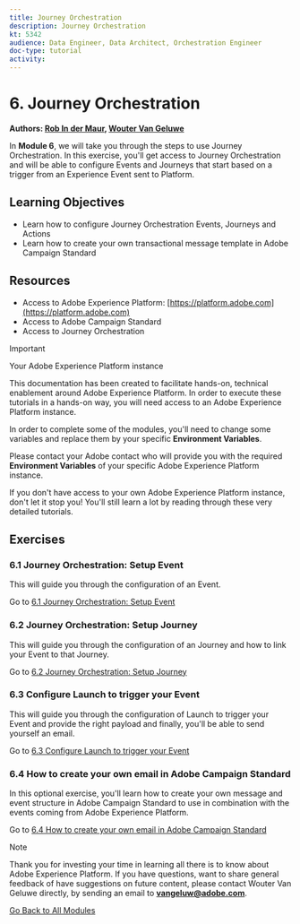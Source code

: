 ```yaml
---
title: Journey Orchestration
description: Journey Orchestration
kt: 5342
audience: Data Engineer, Data Architect, Orchestration Engineer
doc-type: tutorial
activity: 
---
```


# 6. Journey Orchestration

**Authors: [Rob In der Maur](https://www.linkedin.com/in/ridmaur/), [Wouter Van Geluwe](https://www.linkedin.com/in/woutervangeluwe/)**

In **Module 6**, we will take you through the steps to use Journey Orchestration. In this exercise, you'll get access to Journey Orchestration and will be able to configure Events and Journeys that start based on a trigger from an Experience Event sent to Platform.

## Learning Objectives

- Learn how to configure Journey Orchestration Events, Journeys and Actions
- Learn how to create your own transactional message template in Adobe Campaign Standard

## Resources

- Access to Adobe Experience Platform: [https://platform.adobe.com](https://platform.adobe.com)
- Access to Adobe Campaign Standard
- Access to Journey Orchestration

>[!IMPORTANT]
>
>Your Adobe Experience Platform instance
>
>This documentation has been created to facilitate hands-on, technical enablement around Adobe Experience Platform. In order to execute these tutorials in a hands-on way, you will need access to an Adobe Experience Platform instance.
>
>In order to complete some of the modules, you'll need to change some variables and replace them by your specific **Environment Variables**. 
>
>Please contact your Adobe contact who will provide you with the required **Environment Variables** of your specific Adobe Experience Platform instance.
>
>If you don't have access to your own Adobe Experience Platform instance, don't let it stop you! You'll still learn a lot by reading through these very detailed tutorials.

## Exercises

### 6.1 Journey Orchestration: Setup Event

This will guide you through the configuration of an Event.

Go to [6.1 Journey Orchestration: Setup Event](./ex1.md)

### 6.2 Journey Orchestration: Setup Journey

This will guide you through the configuration of an Journey and how to link your Event to that Journey.

Go to [6.2 Journey Orchestration: Setup Journey](./ex2.md)

### 6.3 Configure Launch to trigger your Event

This will guide you through the configuration of Launch to trigger your Event and provide the right payload and finally, you'll be able to send yourself an email.

Go to [6.3 Configure Launch to trigger your Event](./ex3.md)

### 6.4 How to create your own email in Adobe Campaign Standard

In this optional exercise, you'll learn how to create your own message and event structure in Adobe Campaign Standard to use in combination with the events coming from Adobe Experience Platform.

Go to [6.4 How to create your own email in Adobe Campaign Standard](./ex4.md)

>[!NOTE]
>
>Thank you for investing your time in learning all there is to know about Adobe Experience Platform. If you have questions, want to share general feedback of have suggestions on future content, please contact Wouter Van Geluwe directly, by sending an email to **vangeluw@adobe.com**.

[Go Back to All Modules](../../README.md)
